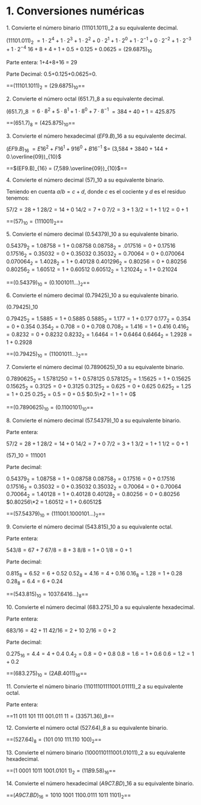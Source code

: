 # 1. Conversiones numéricas

1\. Convierte el número binario $(11101.1011)\_2$ a su equivalente decimal.

$(11101.011)_2$ $= 1·2^4 + 1·2^3 + 1·2^2 + 0·2^1 + 1·2^0 + 1·2^{-1}+ 0·2^{-2}+ 1·2^{-3} + 1·2^{-4}$ $16+8+4+1+0.5+0.125+0.0625 = \left(29.6875 \right)_{10}$

Parte entera: 1+4+8+16 = 29

Parte Decimal: 0.5+0.125+0.0625=0.

\==$(11101.1011)_2 = (29.6875)_{10}$==

2\. Convierte el número octal $(651.7)\_8$ a su equivalente decimal.

$(651.7)\_8$ $=6\cdot 8^2 + 5\cdot 8^1 + 1\cdot8^0 + 7\cdot8^{-1}$ $= 384 + 40 + 1 = 425.875$

\==$(651.7)_8 = (425.875)_{10}$==

3\. Convierte el número hexadecimal $(EF9.B)\_{16}$ a su equivalente decimal.

$(EF9.B)_{16}$ $=E16^2 + F16^1 + 916^0 + B16^{-1}$ $= (3,584 + 3840 + 144 + 0.\overline{09})_{10}$

\==$(EF9.B)_{16} = (7,589.\overline{09})_{10}$==

4\. Convierte el número decimal $(57)\_{10}$ a su equivalente binario.

Teniendo en cuenta $a/b = c + d$, donde $c$ es el cociente y $d$ es el residuo tenemos:

$57/2 = 28 + 1$ $28/2 = 14 + 0$ $14/2 = 7 + 0$ $7/2 = 3+1$ $3/2 = 1+1$ $1/2 = 0 + 1$

\==$(57)_{10} = (111001)_{2}$==

5\. Convierte el número decimal $(0.54379)\_{10}$ a su equivalente binario.

$0.54379_2 = 1.08758 = 1 + 0.08758$ $0.08758_2 = .017516 = 0 + 0.17516$ $0.17516_2 = 0.35032 = 0 + 0.35032$ $0.35032_2 = 0.70064 = 0 + 0.070064$ $0.070064_2 = 1.4028_2 = 1 + 0.40128$ $0.401296_2 = 0.80256 = 0 + 0.80256$ $0.80256_2 = 1.60512 = 1 + 0.60512$ $0.60512_2 = 1.21024_2 = 1 + 0.21024$

\==$(0.54379)_{10} = (0.1001011\dots)_{2}$==

6\. Convierte el número decimal $(0.79425)\_{10}$ a su equivalente binario.

$(0.79425)\_{10}$

$0.79425_2 = 1.5885 = 1 + 0.5885$ $0.5885_2 = 1.177 = 1 + 0.177$ $0.177_2 = 0.354 = 0 + 0.354$ $0.354_2 = 0.708 = 0 + 0.708$ $0.708_2 = 1.416 = 1 + 0.416$ $0.416_2 = 0.8232 = 0 + 0.8232$ $0.8232_2 = 1.6464 = 1 + 0.6464$ $0.6464_2 = 1.2928 = 1 + 0.2928$

\==$(0.79425)_{10} = (11001011\dots)_{2}$==

7\. Convierte el número decimal $(0.7890625)\_{10}$ a su equivalente binario.

$0.7890625_2 = 1.5781250 = 1 + 0.578125$ $0.578125_2 = 1.15625 = 1 + 0.15625$ $0.15625_2 = 0.3125 = 0 + 0.3125$ $0.3125_2 = 0.625 = 0 + 0.625$ $0.625_2 = 1.25 = 1 + 0.25$ $0.25_2 = 0.5 = 0 + 0.5$ $0.5\*2 = 1 = 1 + 0$

\==$(0.7890625)_{10} = (0.1100101)_{10}$==

8\. Convierte el número decimal $(57.54379)\_{10}$ a su equivalente binario.

Parte entera:

$57/2 = 28 + 1$ $28/2 = 14 + 0$ $14/2 = 7 + 0$ $7/2 = 3+1$ $3/2 = 1+1$ $1/2 = 0 + 1$

$(57)\_{10} = 111001$

Parte decimal:

$0.54379_2 = 1.08758 = 1 + 0.08758$ $0.08758_2 = 0.17516 = 0 + 0.17516$ $0.17516_2 = 0.35032 = 0 + 0.35032$ $0.35032_2 = 0.70064 = 0 + 0.70064$ $0.70064_2 = 1.40128 = 1 + 0.40128$ $0.40128_2 = 0.80256 = 0 + 0.80256$ $0.80256\*2 = 1.60512 = 1 + 0.60512$

\==$(57.54379)_{10} = (111001.1000101\dots)_{2}$==

9\. Convierte el número decimal $(543.815)\_{10}$ a su equivalente octal.

Parte entera:

$543/8 = 67 + 7$ $67/8 = 8 + 3$ $8/8 = 1 + 0$ $1/8 = 0 + 1$

Parte decimal:

$0.815_8 = 6.52 = 6 + 0.52$ $0.52_8 = 4.16 = 4 + 0.16$ $0.16_8 = 1.28 = 1 + 0.28$ $0.28_8 = 6.4 = 6 + 0.24$

\==$(543.815)_{10} = 1037.6416\dots)_{8}$==

10\. Convierte el número decimal $(683.275)\_{10}$ a su equivalente hexadecimal.

Parte entera:

$683/16 = 42 + 11$ $42/16 = 2 + 10$ $2/16 = 0 + 2$

Parte decimal:

$0.275_16=4.4 = 4 + 0.4$ $0.4_2 = 0.8 = 0 + 0.8$ $0.8 = 1.6 = 1+ 0.6$ $0.6 = 1.2 = 1 + 0.2$

\==$(683.275)_{10} = (2AB.4011)_{16}$==

11\. Convierte el número binario $(11011101111001.01111)\_2$ a su equivalente octal.

Parte entera:

\==$11\ 011\ 101\ 111\ 001.011\ 11 = (33571.36)\_{8}$==

12\. Convierte el número octal $(527.64)\_8$ a su equivalente binario.

\==$(527.64)_{8} = (101\ 010\ 111.110\ 100)_{2}$==

13\. Convierte el número binario $(1000110111001.01011)\_2$ a su equivalente hexadecimal.

\==$(1\ 0001\ 1011\ 1001.0101\ 1)_2 = (11B9.58)_{16}$==

14\. Convierte el número hexadecimal $(A9C7.BD)\_{16}$ a su equivalente binario.

\==$(A9C7.BD)_{16} =1010\ 1001\ 1100. 0111\ 1011\ 1101)_{2}$==
